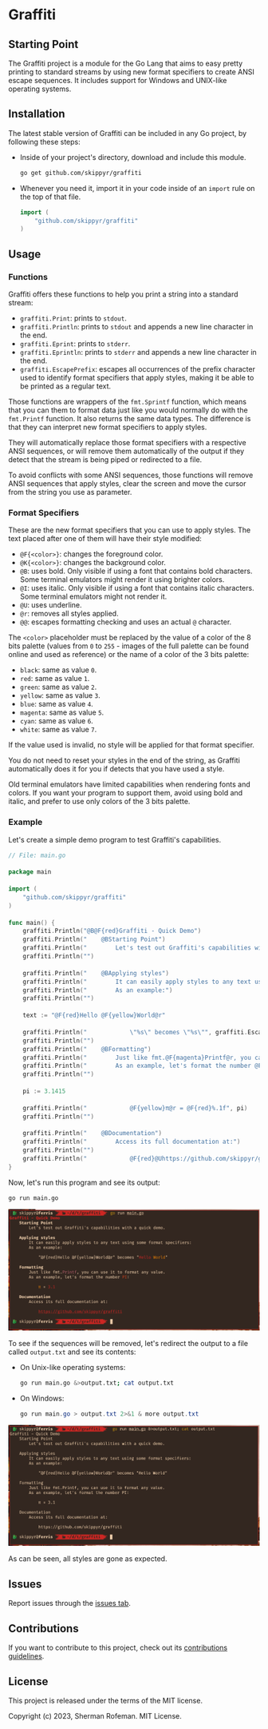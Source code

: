 # Graffiti

## Starting Point

The Graffiti project is a module for the Go Lang that aims to easy pretty printing to standard streams by using new format specifiers to create ANSI escape sequences. It includes support for Windows and UNIX-like operating systems.

## Installation

The latest stable version of Graffiti can be included in any Go project, by following these steps:

* Inside of your project's directory, download and include this module.

	```bash
	go get github.com/skippyr/graffiti
	```

* Whenever you need it, import it in your code inside of an `import` rule on the top of that file.

	```go
	import (
		"github.com/skippyr/graffiti"
	)
	```

## Usage

### Functions

Graffiti offers these functions to help you print a string into a standard stream:

* `graffiti.Print`: prints to `stdout`.
* `graffiti.Println`: prints to `stdout` and appends a new line character in the end.
* `graffiti.Eprint`: prints to `stderr`.
* `graffiti.Eprintln`: prints to `stderr` and appends a new line character in the end.
* `graffiti.EscapePrefix`: escapes all occurrences of the prefix character used to identify format specifiers that apply styles, making it be able to be printed as a regular text.

Those functions are wrappers of the `fmt.Sprintf` function, which means that you can them to format data just like you would normally do with the `fmt.Printf` function. It also returns the same data types. The difference is that they can interpret new format specifiers to apply styles.

They will automatically replace those format specifiers with a respective ANSI sequences, or will remove them automatically of the output if they detect that the stream is being piped or redirected to a file.

To avoid conflicts with some ANSI sequences, those functions will remove ANSI sequences that apply styles, clear the screen and move the cursor from the string you use as parameter.

### Format Specifiers

These are the new format specifiers that you can use to apply styles. The text placed after one of them will have their style modified:

* `@F{<color>}`: changes the foreground color.
* `@K{<color>}`: changes the background color.
* `@B`: uses bold. Only visible if using a font that contains bold characters. Some terminal emulators might render it using brighter colors.
* `@I`: uses italic. Only visible if using a font that contains italic characters. Some terminal emulators might not render it.
* `@U`: uses underline.
* `@r`: removes all styles applied.
* `@@`: escapes formatting checking and uses an actual `@` character.

The `<color>` placeholder must be replaced by the value of a color of the 8 bits palette (values from `0` to `255` - images of the full palette can be found online and used as reference) or the name of a color of the 3 bits palette:

* `black`: same as value `0`.
* `red`: same as value `1`.
* `green`: same as value `2`.
* `yellow`: same as value `3`.
* `blue`: same as value `4`.
* `magenta`: same as value `5`.
* `cyan`: same as value `6`.
* `white`: same as value `7`.

If the value used is invalid, no style will be applied for that format specifier.

You do not need to reset your styles in the end of the string, as Graffiti automatically does it for you if detects that you have used a style.

Old terminal emulators have limited capabilities when rendering fonts and colors. If you want your program to support them, avoid using bold and italic, and prefer to use only colors of the 3 bits palette.

### Example

Let's create a simple demo program to test Graffiti's capabilities.


```go
// File: main.go

package main

import (
    "github.com/skippyr/graffiti"
)

func main() {
    graffiti.Println("@B@F{red}Graffiti - Quick Demo")
    graffiti.Println("    @BStarting Point")
    graffiti.Println("        Let's test out Graffiti's capabilities with a quick demo.")
    graffiti.Println("")

    graffiti.Println("    @BApplying styles")
    graffiti.Println("        It can easily apply styles to any text using some format specifiers:")
    graffiti.Println("        As an example:")
    graffiti.Println("")

    text := "@F{red}Hello @F{yellow}World@r"

    graffiti.Println("            \"%s\" becomes \"%s\"", graffiti.EscapePrefix(text), text)
    graffiti.Println("")
    graffiti.Println("    @BFormatting")
    graffiti.Println("        Just like fmt.@F{magenta}Printf@r, you can use it to format any value.")
    graffiti.Println("        As an example, let's format the number @F{cyan}PI@r:")
    graffiti.Println("")

    pi := 3.1415

    graffiti.Println("            @F{yellow}π@r = @F{red}%.1f", pi)
    graffiti.Println("")

    graffiti.Println("    @BDocumentation")
    graffiti.Println("        Access its full documentation at:")
    graffiti.Println("")
    graffiti.Println("            @F{red}@Uhttps://github.com/skippyr/graffiti")
}
```

Now, let's run this program and see its output:

```bash
go run main.go
```

![](images/preview.png)

To see if the sequences will be removed, let's redirect the output to a file called `output.txt` and see its contents:

* On Unix-like operating systems:

	```bash
	go run main.go &>output.txt; cat output.txt
	```

* On Windows:

	```powershell
	go run main.go > output.txt 2>&1 & more output.txt
	```

![](images/preview_pipeline.png)

As can be seen, all styles are gone as expected.

## Issues

Report issues through the [issues tab](https://github.com/skippyr/graffiti/issues).

## Contributions

If you want to contribute to this project, check out its [contributions guidelines](https://skippyr.github.io/materials/pages/contributions_guidelines.html).

## License

This project is released under the terms of the MIT license.

Copyright (c) 2023, Sherman Rofeman. MIT License.

